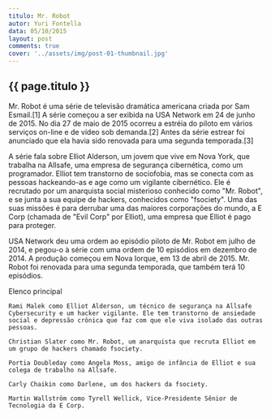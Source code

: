 ```yaml
---
titulo: Mr. Robot
autor: Yuri Fontella
data: 05/10/2015
layout: post
comments: true
cover: '../assets/img/post-01-thumbnail.jpg'
---
```


## {{ page.titulo }}

Mr. Robot é uma série de televisão dramática americana criada por Sam Esmail.[1] A série começou a ser exibida na USA Network em 24 de junho de 2015. No dia 27 de maio de 2015 ocorreu a estréia do piloto em vários serviços on-line e de vídeo sob demanda.[2] Antes da série estrear foi anunciado que ela havia sido renovada para uma segunda temporada.[3]

A série fala sobre Elliot Alderson, um jovem que vive em Nova York, que trabalha na Allsafe, uma empresa de segurança cibernética, como um programador. Elliot tem transtorno de sociofobia, mas se conecta com as pessoas hackeando-as e age como um vigilante cibernético. Ele é recrutado por um anarquista social misterioso conhecido como "Mr. Robot", e se junta a sua equipe de hackers, conhecidos como "fsociety". Uma das suas missões é para derrubar uma das maiores corporações do mundo, a E Corp (chamada de "Evil Corp" por Elliot), uma empresa que Elliot é pago para proteger.

USA Network deu uma ordem ao episódio piloto de Mr. Robot em julho de 2014, e pegou-o à série com uma ordem de 10 episódios em dezembro de 2014. A produção começou em Nova Iorque, em 13 de abril de 2015. Mr. Robot foi renovada para uma segunda temporada, que também terá 10 episódios.

Elenco principal

    Rami Malek como Elliot Alderson, um técnico de segurança na Allsafe Cybersecurity e um hacker vigilante. Ele tem transtorno de ansiedade social e depressão crônica que faz com que ele viva isolado das outras pessoas.

    Christian Slater como Mr. Robot, um anarquista que recruta Elliot em um grupo de hackers chamado fsociety.

    Portia Doubleday como Angela Moss, amigo de infância de Elliot e sua colega de trabalho na Allsafe.

    Carly Chaikin como Darlene, um dos hackers da fsociety.

    Martin Wallström como Tyrell Wellick, Vice-Presidente Sênior de Tecnologia da E Corp.
